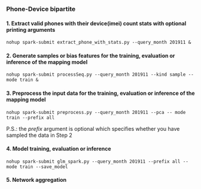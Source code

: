 ### Phone-Device bipartite

#### 1. Extract valid phones with their device(imei) count stats with optional printing arguments
`nohup spark-submit extract_phone_with_stats.py --query_month 201911 &`

#### 2. Generate samples or bias features for the training, evaluation or inference of the mapping model
`nohup spark-submit processSeq.py --query_month 201911 --kind sample --mode train &`

#### 3. Preprocess the input data for the training, evaluation or inference of the mapping model
`nohup spark-submit preprocess.py --query_month 201911 --pca -- mode train --prefix all`

P.S.: the *prefix* argument is optional which specifies whether you have sampled the data in Step 2

#### 4. Model training, evaluation or inference
`nohup spark-submit glm_spark.py --query_month 201911 --prefix all --mode train --save_model`

#### 5. Network aggregation
